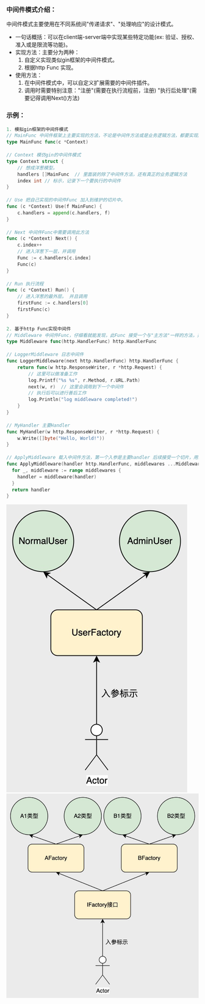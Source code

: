 ### 中间件模式介绍：
中间件模式主要使用在不同系统间"传递请求"、"处理响应"的设计模式。

- 一句话概括：可以在client端-server端中实现某些特定功能(ex: 验证、授权、准入或是限流等功能)。
- 实现方法：主要分为两种：
  1. 自定义实现类似gin框架的中间件模式。
  2. 根据http Func 实现。
- 使用方法：
    1. 在中间件模式中，可以自定义扩展需要的中间件插件。
    2. 调用时需要特别注意："注册"(需要在执行流程前，注册) "执行后处理"(需要记得调用Next()方法)

### 示例：
```go
1. 模拟gin框架的中间件模式
// MainFunc 中间件框架上主要实现的方法，不论是中间件方法或是业务逻辑方法，都要实现。
type MainFunc func(c *Context)

// Context 模仿gin的中间件模式
type Context struct {
	// 想成洋葱模型。
	handlers []MainFunc  // 里面装的除了中间件方法，还有真正的业务逻辑方法
	index int // 标示，记录下一个要执行的中间件
}

// Use 把自己实现的中间件Func 加入到维护的切片中。
func (c *Context) Use(f MainFunc) {
	c.handlers = append(c.handlers, f)
}

// Next 中间件Func中需要调用此方法
func (c *Context) Next() {
	c.index++
	// 进入洋葱下一层，并调用
	Func := c.handlers[c.index]
	Func(c)
}

// Run 执行流程
func (c *Context) Run() {
	// 进入洋葱的最外层。 并且调用
	firstFunc := c.handlers[0]
	firstFunc(c)
}

2. 基于http Func实现中间件
// Middleware 中间件Func，仔细看就能发现，此Func 接受一个与"主方法"一样的方法，并在把它输出
type Middleware func(http.HandlerFunc) http.HandlerFunc

// LoggerMiddleware 日志中间件
func LoggerMiddleware(next http.HandlerFunc) http.HandlerFunc {
    return func(w http.ResponseWriter, r *http.Request) {
        // 这里可以做准备工作
        log.Printf("%s %s", r.Method, r.URL.Path)
        next(w, r)  // 这里会调用到下一个中间件
        // 执行后可以进行善后工作
        log.Println("log middleware completed!")
    }
}

// MyHandler 主要Handler
func MyHandler(w http.ResponseWriter, r *http.Request) {
    w.Write([]byte("Hello, World!"))
}

// ApplyMiddleware 载入中间件方法，第一个入参是主要handler 后续接受一个切片，用来执行中间件Func
func ApplyMiddleware(handler http.HandlerFunc, middlewares ...Middleware) http.HandlerFunc {
  for _, middleware := range middlewares {
    handler = middleware(handler)
  }
  return handler
}

```
![](https://github.com/StudyPlace-io/Golang-Design-Pattern-Demo/blob/feat_factory_method/image/simple_factory.jpg?raw=true)
![](https://github.com/StudyPlace-io/Golang-Design-Pattern-Demo/blob/feat_factory_method/image/factory_method.jpg?raw=true)

